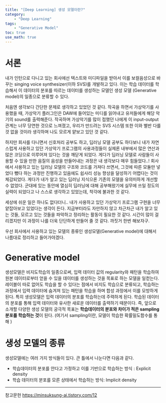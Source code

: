 ```yaml
---
title: "[Deep Learning] 생성 모델이란?"
category:
    - "Deep Learning"
tags:
    - "Generative Model"
toc: true
use_math: true
---
```


# 서론
내가 인턴으로 다니고 있는 회사에선 텍스트와 미디파일을 받아서 이를 보컬음성으로 바꾸는 singing voice synthesizer(이하 SVS)를 개발하고 있다. 이는 학습 데이터를 학습해서 이 데이터의 분포를 따르는 데이터를 생성하는 모델인 생성 모델 (Generative model)의 일종으로 분류할 수 있다. 

처음엔 생각보다 간단한 문제로 생각하고 있었던 것 같다. 작곡을 하면서 가상악기를 사용했을 때, 가상악기 플러그인은 DAW에 들어있는 미디를 읽어내고 유저들에게 해당 악기의 sound를 출력해준다. 작곡하며 가상악기를 많이 접했던 나에게 이 input-output 관계는 너무 당연한 것으로 느껴졌고, 우리가 만드려는 SVS 시스템 또한 이와 별반 다를 것 없을 것이라 생각하며 나도 모르게 얕보고 있던 것 같다.

하지만 회사를 다니면서 신호처리 공부도 하고, 딥러닝 모델 공부도 하다보니 내가 자연스럽게 사용하고 있던 가상악기 프로그램의 사용과정들이 실제론 내부에서 많은 연산과 많은 코딩으로 이루어져 있다는 것을 깨닫게 되었다. 게다가 딥러닝 모델로 사람들이 사용할 수 있을 만한 음질의 음성을 만들어내는 과정은 내 생각보다 매우 힘들었다..! 회사에서 사용하고 있는 딥러닝 모델의 구조와 코드를 가져다 쓰면서, 그것에 따른 모듈만 넣었다 뺐다 하는 과정만 진행하고 있음에도 쉽사리 성능 향상을 달성하기 어렵다는 것이 체감되었다. 게다가 내가 알고 있는 딥러닝 지식으론 기존의 모델을 유의미하게 개선할 수 없었다. 군대에 있는 동안에 열심히 딥러닝에 대해 공부해왔기에 실무에 쓰일 정도의 실력이 되었다고 나 스스로 생각하고 있었는데, 착각에 불과한 것 같다.

세상에 쉬운 일은 하나도 없다더니.. 내가 사용하고 있던 가상악기 프로그램 구현을 너무 얕잡아보고 있었다는 생각이 든다. 지금부터라도 자만하지 않고 차근차근 내가 알고 있는 것들, 모르고 있는 것들을 파악하고 정리하는 활동이 필요한 것 같다. 시간이 많이 걸리겠지만 이 과정이 나를 더욱 단단하게 만들어 줄 것 같다. 까짓거 한번 해보자구.

우선 회사에서 사용하고 있는 모델의 종류인 생성모델(Generative model)에 대해서 나름대로 정리하고 들어가야겠다.



# Generative model
생성모델은 비지도학습의 일종으로써, 입력 데이터 값의 regularity와 패턴을 학습하여 원본 데이터로부터 얻을 수 있을 데이터를 생성하는 것을 목표로 하는 모델을 일컫는다. 레이블이 따로 없어도 학습을 할 수 있다는 점에서 비지도 학습으로 분류되고, 학습하는 과정에서 입력 데이터에 숨겨져 있는 패턴을 학습을 하며 합성 과정에서 이를 모방하게 된다. 특히 생성모델은 입력 데이터의 분포를 학습하는데 주력하게 된다. 학습된 데이터의 분포를 통해 입력 데이터와 유사한 새로운 데이터를 출력하기 때문이다. 즉, 앞으로 소개할 다양한 생성 모델의 궁극적 목표는 **학습데이터의 분포와 차이가 적은 sampling 분포를 학습하는 것**이 된다. (여기서 sampling이란, 모델이 학습한 확률밀도함수를 통해 )



# 생성 모델의 종류
생성모델에는 여러 가지 방식들이 있다. 큰 틀에서 나눈다면 다음과 같다.
  * 학습데이터의 분포를 안다고 가정하고 이를 기반으로 학습하는 방식 : Explicit density
  * 학습 데이터의 분포를 모른 상태에서 학습하는 방식: Implicit density

  

---

참고문헌
https://minsuksung-ai.tistory.com/12